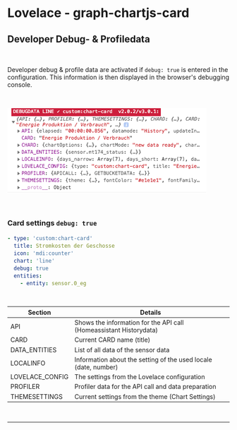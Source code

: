 # Lovelace - graph-chartjs-card



## Developer Debug- & Profiledata

<br>

Developer debug & profile data are activated if `debug: true` is entered in the configuration. This information is then displayed in the browser's debugging console.

<br>

![debugdata](debugdata.png)

<br>

### Card settings `debug: true`

```yaml
- type: 'custom:chart-card'
  title: Stromkosten der Geschosse
  icon: 'mdi:counter'
  chart: 'line'
  debug: true
  entities:
    - entity: sensor.0_eg
```
<br>

| Section         | Details     |
| --------------- | ---- |
| API             | Shows the information for the API call (Homeassistant Historydata) |
| CARD            | Current CARD name (title) |
| DATA_ENTITIES   | List of all data of the sensor data |
| LOCALINFO       | Information about the setting of the used locale (date, number) |
| LOVELACE_CONFIG | The settings from the Lovelace configuration |
| PROFILER        | Profiler data for the API call and data preparation |
| THEMESETTINGS   | Current settings from the theme (Chart Settings) |

<br>

<hr>